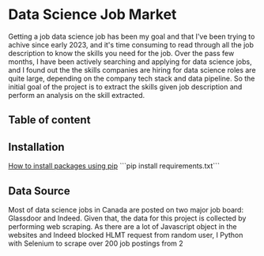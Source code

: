 # Data Science Job Market

Getting a job data science job has been my goal and that I've been trying to achive since early 2023, and it's time consuming to read through all the job description to know the skills you need for the job. Over the pass few months, I have been actively searching and applying for data science jobs, and I found out the the skills companies are hiring for data science roles are quite large, depending on the company tech stack and data pipeline. So the initial goal of the project is to extract the skills given job description and perform an analysis on the skill extracted.

## Table of content

## Installation
[How to install packages using pip]([https://www.google.com](https://packaging.python.org/en/latest/tutorials/installing-packages/)https://packaging.python.org/en/latest/tutorials/installing-packages/)  
```pip install requirements.txt```


## Data Source
Most of data science jobs in Canada are posted on two major job board: Glassdoor and Indeed. Given that, the data for this project is collected by performing web scraping. As there are a lot of Javascript object in the websites and Indeed blocked HLMT request from random user, I Python with Selenium to scrape over 200 job postings from 2 
